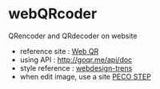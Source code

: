 # webQRcoder
QRencoder and QRdecoder on website
- reference site : [Web QR](https://webqr.com/)
- using API : http://goqr.me/api/doc
- style reference : [webdesign-trens](https://webdesign-trends.net/entry/8148)
- when edit image, use a site [PECO STEP](https://www.peko-step.com/tool/alphachannel.html)

